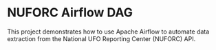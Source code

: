 # NUFORC Airflow DAG

This project demonstrates how to use Apache Airflow to automate data extraction from the National UFO Reporting Center (NUFORC) API.
